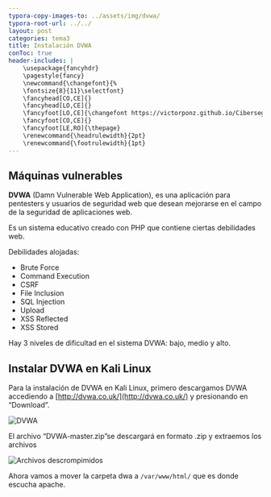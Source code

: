 ```yaml
---
typora-copy-images-to: ../assets/img/dvwa/
typora-root-url: ../../
layout: post
categories: tema3 
title: Instalación DVWA
conToc: true
header-includes: |
    \usepackage{fancyhdr}
    \pagestyle{fancy}
    \newcommand{\changefont}{%
    \fontsize{8}{11}\selectfont}
    \fancyhead[CO,CE]{}
    \fancyhead[LO,CE]{}
    \fancyfoot[LO,CE]{\changefont https://victorponz.github.io/Ciberseguridad-PePS/}
    \fancyfoot[CO,CE]{}
    \fancyfoot[LE,RO]{\thepage}
    \renewcommand{\headrulewidth}{2pt}
    \renewcommand{\footrulewidth}{1pt}
---
```

## Máquinas vulnerables

**DVWA** (Damn  Vulnerable  Web  Application), es  una  aplicación para  pentesters y usuarios de seguridad web que desean mejorarse en el campo de la seguridad de aplicaciones  web.  

Es  un  sistema  educativo  creado  con  PHP  que contiene  ciertas debilidades web. 

Debilidades alojadas:

* Brute Force
* Command Execution
* CSRF
* File Inclusion
* SQL Injection
* Upload
* XSS Reflected
* XSS Stored

Hay 3 niveles de dificultad en el sistema DVWA: bajo, medio y alto.

## Instalar DVWA en Kali Linux

Para   la   instalación   de   DVWA en Kali   Linux,   primero   descargamos   DVWA accediendo a [http://dvwa.co.uk/](http://dvwa.co.uk/) y presionando en “Download”.

![DVWA](/Ciberseguridad-PePS/assets/img/dvwa/image-20210127105213394.png)

El archivo “DVWA-master.zip”se descargará en formato .zip y extraemos los archivos

![Archivos descrompimidos](/Ciberseguridad-PePS/assets/img/dvwa/image-20210127105541171.png)

Ahora vamos a mover la carpeta dwa a `/var/www/html/` que es donde escucha apache.